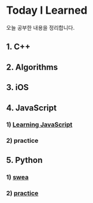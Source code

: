 # Today I Learned

오늘 공부한 내용을 정리합니다.



## 1. C++

## 2. Algorithms

## 3. iOS

## 4. JavaScript

### 1) [Learning JavaScript](javascript/learning-javascript)

### 2) practice

## 5. Python

### 1) [swea](python/swea)

### 2) [practice](python/practice)
